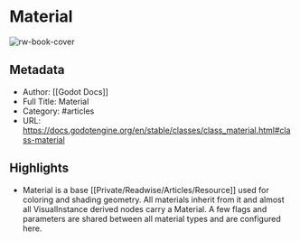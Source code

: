 # Material

![rw-book-cover](https://readwise-assets.s3.amazonaws.com/static/images/article0.00998d930354.png)

## Metadata
- Author: [[Godot Docs]]
- Full Title: Material
- Category: #articles
- URL: https://docs.godotengine.org/en/stable/classes/class_material.html#class-material

## Highlights
- Material is a base [[Private/Readwise/Articles/Resource]] used for coloring and shading geometry. All materials inherit from it and almost all VisualInstance derived nodes carry a Material. A few flags and parameters are shared between all material types and are configured here.
